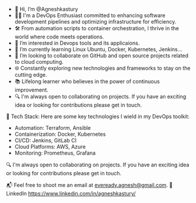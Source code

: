 - 👋 Hi, I’m @Agneshkastury
- 👨‍💻 I'm a DevOps Enthusiast committed to enhancing software development pipelines and optimizing infrastructure for efficiency.
- 🛠️ From automation scripts to container orchestration, I thrive in the world where code meets operations.
- 👀 I’m interested in Devops tools and its applicaions.
- 🌱 I’m currently learning Linux Ubuntu, Docker, Kubernetes, Jenkins...
- 💞️ I’m looking to collaborate on GitHub and open source projects related to cloud computing.
- 🌐 Constantly exploring new technologies and frameworks to stay on the cutting edge.
- 📚 Lifelong learner who believes in the power of continuous improvement.
- 🔍 I'm always open to collaborating on projects. If you have an exciting idea or looking for contributions please get in touch.

💼 Tech Stack: Here are some key technologies I wield in my DevOps toolkit:
  - Automation: Terraform, Ansible
  - Containerization: Docker, Kubernetes
  - CI/CD: Jenkins, GitLab CI
  - Cloud Platforms: AWS, Azure
  - Monitoring: Prometheus, Grafana

🔍 I'm always open to collaborating on projects. If you have an exciting idea or looking for contributions please get in touch.

📬 Feel free to shoot me an email at eveready.agnesh@gmail.com.
🔗 LinkedIn https://www.linkedin.com/in/agneshkastury/











<!---
Agneshkastury/Agneshkastury is a ✨ special ✨ repository because its `README.md` (this file) appears on your GitHub profile.
You can click the Preview link to take a look at your changes.
--->
